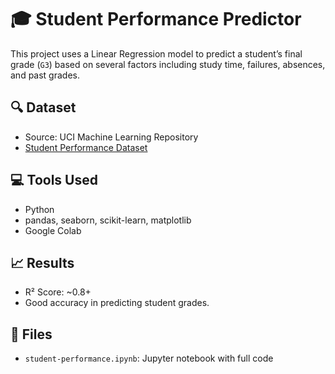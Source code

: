 # 🎓 Student Performance Predictor

This project uses a Linear Regression model to predict a student’s final grade (`G3`) based on several factors including study time, failures, absences, and past grades.

## 🔍 Dataset
- Source: UCI Machine Learning Repository  
- [Student Performance Dataset](https://archive.ics.uci.edu/dataset/320/student%2Bperformance)

## 💻 Tools Used
- Python
- pandas, seaborn, scikit-learn, matplotlib
- Google Colab

## 📈 Results
- R² Score: ~0.8+
- Good accuracy in predicting student grades.

## 📂 Files
- `student-performance.ipynb`: Jupyter notebook with full code

